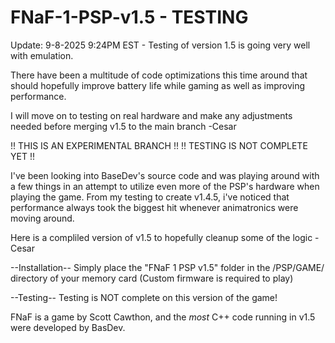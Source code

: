# FNaF-1-PSP-v1.5 - TESTING
Update: 9-8-2025 9:24PM EST - Testing of version 1.5 is going very well with emulation. 

There have been a multitude of code optimizations this time around that should hopefully improve battery life while gaming as well as improving performance.

I will move on to testing on real hardware and make any adjustments needed before merging v1.5 to the main branch
-Cesar

!! THIS IS AN EXPERIMENTAL BRANCH !!
!! TESTING IS NOT COMPLETE YET !!

I've been looking into BaseDev's source code and was playing around with a few things in an attempt to utilize even more of the PSP's hardware when playing the game.
From my testing to create v1.4.5, i've noticed that performance always took the biggest hit whenever animatronics were moving around.

Here is a compliled version of v1.5 to hopefully cleanup some of the logic
-Cesar

--Installation--
Simply place the "FNaF 1 PSP v1.5" folder in the /PSP/GAME/ directory of your memory card 
(Custom firmware is required to play)

--Testing--
Testing is NOT complete on this version of the game!

FNaF is a game by Scott Cawthon, and the *most* C++ code running in v1.5 were developed by BasDev.

